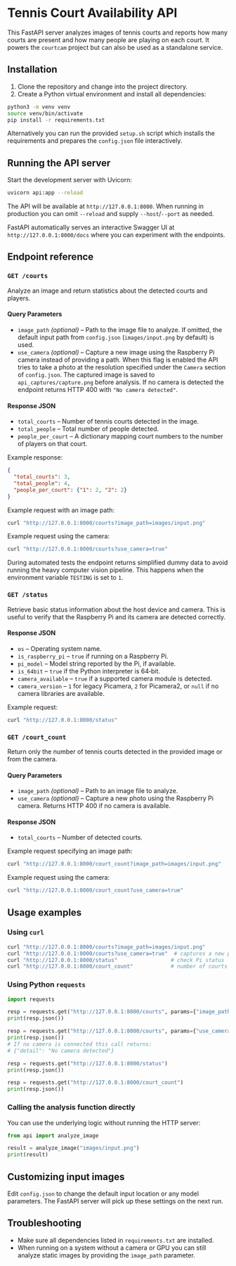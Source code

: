 # Tennis Court Availability API

This FastAPI server analyzes images of tennis courts and reports how many courts are present and how many people are playing on each court. It powers the `courtcam` project but can also be used as a standalone service.

## Installation

1. Clone the repository and change into the project directory.
2. Create a Python virtual environment and install all dependencies:

```bash
python3 -m venv venv
source venv/bin/activate
pip install -r requirements.txt
```

Alternatively you can run the provided `setup.sh` script which installs the requirements and prepares the `config.json` file interactively.

## Running the API server

Start the development server with Uvicorn:

```bash
uvicorn api:app --reload
```

The API will be available at `http://127.0.0.1:8000`. When running in production you can omit `--reload` and supply `--host`/`--port` as needed.

FastAPI automatically serves an interactive Swagger UI at `http://127.0.0.1:8000/docs` where you can experiment with the endpoints.

## Endpoint reference

### `GET /courts`

Analyze an image and return statistics about the detected courts and players.

#### Query Parameters

- `image_path` *(optional)* – Path to the image file to analyze. If omitted, the
  default input path from `config.json` (`images/input.png` by default) is used.
- `use_camera` *(optional)* – Capture a new image using the Raspberry Pi camera
  instead of providing a path. When this flag is enabled the API tries to take a
  photo at the resolution specified under the `Camera` section of `config.json`.
  The captured image is saved to `api_captures/capture.png` before analysis. If
  no camera is detected the endpoint returns HTTP 400 with `"No camera detected"`.

#### Response JSON

- `total_courts` – Number of tennis courts detected in the image.
- `total_people` – Total number of people detected.
- `people_per_court` – A dictionary mapping court numbers to the number of players on that court.

Example response:

```json
{
  "total_courts": 3,
  "total_people": 4,
  "people_per_court": {"1": 2, "2": 2}
}
```

Example request with an image path:

```bash
curl "http://127.0.0.1:8000/courts?image_path=images/input.png"
```

Example request using the camera:

```bash
curl "http://127.0.0.1:8000/courts?use_camera=true"
```

During automated tests the endpoint returns simplified dummy data to avoid running the heavy computer vision pipeline. This happens when the environment variable `TESTING` is set to `1`.

### `GET /status`

Retrieve basic status information about the host device and camera. This is useful to verify that the Raspberry Pi and its camera are detected correctly.

#### Response JSON

- `os` – Operating system name.
- `is_raspberry_pi` – `true` if running on a Raspberry Pi.
- `pi_model` – Model string reported by the Pi, if available.
- `is_64bit` – `true` if the Python interpreter is 64‑bit.
- `camera_available` – `true` if a supported camera module is detected.
- `camera_version` – `1` for legacy Picamera, `2` for Picamera2, or `null` if no camera libraries are available.

Example request:

```bash
curl "http://127.0.0.1:8000/status"
```

### `GET /court_count`

Return only the number of tennis courts detected in the provided image or from the camera.

#### Query Parameters

- `image_path` *(optional)* – Path to an image file to analyze.
- `use_camera` *(optional)* – Capture a new photo using the Raspberry Pi camera. Returns HTTP 400 if no camera is available.

#### Response JSON

- `total_courts` – Number of detected courts.

Example request specifying an image path:

```bash
curl "http://127.0.0.1:8000/court_count?image_path=images/input.png"
```

Example request using the camera:

```bash
curl "http://127.0.0.1:8000/court_count?use_camera=true"
```

## Usage examples

### Using `curl`

```bash
curl "http://127.0.0.1:8000/courts?image_path=images/input.png"
curl "http://127.0.0.1:8000/courts?use_camera=true"  # captures a new photo
curl "http://127.0.0.1:8000/status"                 # check Pi status
curl "http://127.0.0.1:8000/court_count"            # number of courts only
```

### Using Python `requests`

```python
import requests

resp = requests.get("http://127.0.0.1:8000/courts", params={"image_path": "images/input.png"})
print(resp.json())

resp = requests.get("http://127.0.0.1:8000/courts", params={"use_camera": "true"})
print(resp.json())
# If no camera is connected this call returns:
# {"detail": "No camera detected"}

resp = requests.get("http://127.0.0.1:8000/status")
print(resp.json())

resp = requests.get("http://127.0.0.1:8000/court_count")
print(resp.json())
```

### Calling the analysis function directly

You can use the underlying logic without running the HTTP server:

```python
from api import analyze_image

result = analyze_image("images/input.png")
print(result)
```

## Customizing input images

Edit `config.json` to change the default input location or any model parameters. The FastAPI server will pick up these settings on the next run.

## Troubleshooting

- Make sure all dependencies listed in `requirements.txt` are installed.
- When running on a system without a camera or GPU you can still analyze static images by providing the `image_path` parameter.

